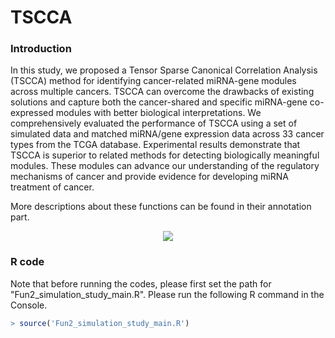 # TSCCA

### Introduction
In this study, we proposed a Tensor Sparse Canonical Correlation Analysis (TSCCA) method for identifying cancer-related miRNA-gene modules across multiple cancers. TSCCA can overcome the drawbacks of existing solutions and capture both the cancer-shared and specific miRNA-gene co-expressed modules with better biological interpretations. We comprehensively evaluated the performance of TSCCA using a set of simulated data and matched miRNA/gene expression data across 33 cancer types from the TCGA database. Experimental results demonstrate that TSCCA is superior to related methods for detecting biologically meaningful modules. These modules can advance our understanding of the regulatory mechanisms of cancer and provide evidence for developing miRNA treatment of cancer.

More descriptions about these functions can be found in their annotation part.

<p align="center"> 
<img src="https://github.com/wenwenmin/TSCCA/blob/master/TSCCA.png">
</p>

### R code
Note that before running the codes, please first set the path for "Fun2_simulation_study_main.R".
Please run the following R command in the Console. 

``` r
> source('Fun2_simulation_study_main.R') 
```
